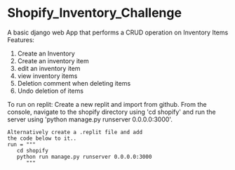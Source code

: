 # Shopify_Inventory_Challenge
A basic django web App that performs a CRUD operation on Inventory Items
Features:
 1. Create an Inventory
 2. Create an inventory item
 3. edit an inventory item
 4. view inventory items
 5. Deletion comment when deleting items
 6. Undo deletion of items

To run on replit:
  Create a new replit and import from github.
  From the console, navigate to the shopify 
  directory using 'cd shopify' and run the server 
  using 'python manage.py runserver 0.0.0.0:3000'.

    Alternatively create a .replit file and add 
    the code below to it..
    run = """
       cd shopify
       python run manage.py runserver 0.0.0.0:3000
          """